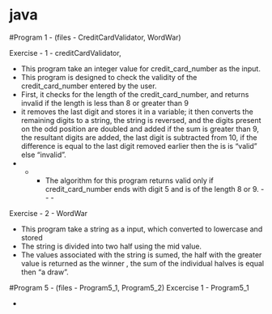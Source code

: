 # java

#Program 1 - (files - CreditCardValidator, WordWar)

Exercise - 1 - creditCardValidator, 
- This program take an integer value for credit_card_number as the input.
- This program is designed to check the validity of the credit_card_number entered by the user.
- First, it checks for the length of the credit_card_number, and returns invalid if the length is less than 8 or greater than 9 
-  it removes the last digit and stores it in a variable; it then converts the remaining digits to a string, the string is reversed, and the digits present on the odd position are doubled and added if the sum is greater than 9, the resultant digits are added, the last digit is subtracted from 10, if the difference is equal to the last digit removed earlier then the is is “valid” else  “invalid”.
 - - -	The algorithm for this program returns valid only if credit_card_number ends with digit 5  and is of the length 8 or 9. - - -
    
Exercise - 2 - WordWar
- This program take a string as a input, which converted to lowercase and stored
- The string is divided into two half using the mid value.
- The values associated with the string is sumed, the half with the greater value is returned as the winner , the sum of the individual halves is equal then “a draw”.

#Program 5 - (files - Program5_1, Program5_2)
Excercise 1 - Program5_1

-

